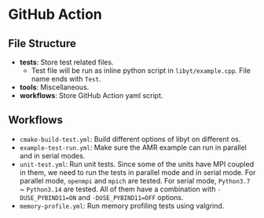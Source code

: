# GitHub Action

## File Structure
- **tests**: Store test related files. 
  - Test file will be run as inline python script in `libyt/example.cpp`. File name ends with `Test`.
- **tools**: Miscellaneous.
- **workflows**: Store GitHub Action yaml script.

## Workflows

- `cmake-build-test.yml`: Build different options of libyt on different os.
- `example-test-run.yml`: Make sure the AMR example can run in parallel and in serial modes.
- `unit-test.yml`: Run unit tests. Since some of the units have MPI coupled in them, we need to run the tests in parallel mode and in serial mode. For parallel mode, `openmpi` and `mpich` are tested. For serial mode, `Python3.7` ~ `Python3.14` are tested. All of them have a combination with `-DUSE_PYBIND11=ON` and `-DUSE_PYBIND11=OFF` options.
- `memory-profile.yml`: Run memory profiling tests using valgrind.